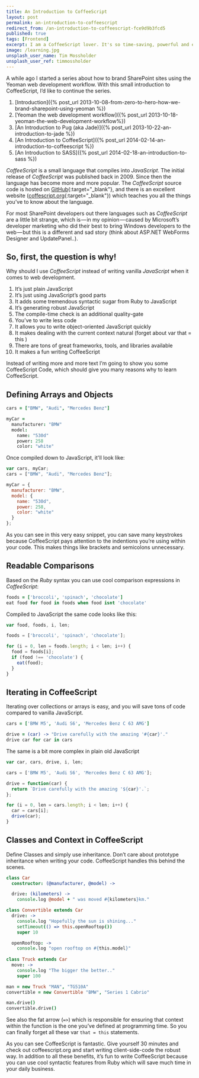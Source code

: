 ```yaml
---
title: An Introduction to CoffeeScript
layout: post
permalink: an-introduction-to-coffeescript
redirect_from: /an-introduction-to-coffeescript-fce9d9b3fcd5
published: true
tags: [Frontend]
excerpt: I am a CoffeeScript lover. It's so time-saving, powerful and efficient. If you want to build robust frontend stuff, you should also start with CoffeeScript. This article provides a bunch of basic stuff for new CoffeeScript devs.
image: /learning.jpg
unsplash_user_name: Tim Mossholder
unsplash_user_ref: timmossholder
---
```


A while ago I started a series about how to brand SharePoint sites using the Yeoman web development workflow. With this small introduction to CoffeeScript, I’d like to continue the series.

1. [Introduction]({% post_url 2013-10-08-from-zero-to-hero-how-we-brand-sharepoint-using-yeoman %})
2. [Yeoman the web development workflow]({% post_url 2013-10-18-yeoman-the-web-development-workflow%})
3. [An Introduction to Pug (aka Jade)]({% post_url  2013-10-22-an-introduction-to-jade %})
4. [An Introduction to CoffeeScript]({% post_url 2014-02-14-an-introduction-to-coffeescript %})
5. [An Introduction to SASS]({% post_url 2014-02-18-an-introduction-to-sass %})

*CoffeeScript* is a small language that compiles into *JavaScript*. The initial release of *CoffeeScript* was published back in 2009. Since then the language has become more and more popular. The *CoffeeScript* source code is hosted on [GitHub](https://github.com/jashkenas/coffee-script){:target="_blank"}, and there is an excellent website ([coffescript.org](http://coffeescript.org){:target="_blank"}) which teaches you all the things you’ve to know about the language.

For most SharePoint developers out there languages such as *CoffeeScript* are a little bit strange, which is — in my opinion — caused by Microsoft’s developer marketing who did their best to bring Windows developers to the web — but this is a different and sad story (think about ASP.NET WebForms Designer and UpdatePanel..).

## So, first, the question is why!

Why should I use *CoffeeScript* instead of writing vanilla *JavaScript* when it comes to web development.

1. It’s just plain JavaScript
2. It’s just using JavaScript’s good parts
3. It adds some tremendous syntactic sugar from Ruby to JavaScript
4. It’s generating robust JavaScript
5. The compile-time check is an additional quality-gate
6. You’ve to write less code
7. It allows you to write object-oriented JavaScript quickly
8. It makes dealing with the current context natural (forget about var that = this )
9. There are tons of great frameworks, tools, and libraries available
10. It makes a fun writing CoffeeScript

Instead of writing more and more text I’m going to show you some CoffeeScript Code, which should give you many reasons why to learn CoffeeScript.

## Defining Arrays and Objects

```coffeescript
cars = ["BMW", "Audi", "Mercedes Benz"]

myCar = 
  manufacturer: "BMW"
  model: 
    name: "530d"
    power: 258
    color: "white"

```

Once compiled down to JavaScript, it'll look like:

```javascript
var cars, myCar;
cars = ["BMW", "Audi", "Mercedes Benz"];

myCar = {
  manufacturer: "BMW",
  model: {
    name: "530d",
    power: 258,
    color: "white"
  }
};

```

As you can see in this very easy snippet, you can save many keystrokes because CoffeeScript pays attention to the indentions you’re using within your code. This makes things like brackets and semicolons unnecessary. 

## Readable Comparisons

Based on the *Ruby* syntax you can use cool comparison expressions in *CoffeeScript*:

```coffeescript
foods = ['broccoli', 'spinach', 'chocolate']
eat food for food in foods when food isnt 'chocolate'

```

Compiled to JavaScript the same code looks like this:

```javascript
var food, foods, i, len;

foods = ['broccoli', 'spinach', 'chocolate'];

for (i = 0, len = foods.length; i < len; i++) {
  food = foods[i];
  if (food !== 'chocolate') {
    eat(food);
  }
}

```


## Iterating in CoffeeScript

Iterating over collections or arrays is easy, and you will save tons of code compared to vanilla JavaScript.

```coffeescript
cars = ['BMW M5', 'Audi S6', 'Mercedes Benz C 63 AMG']

drive = (car) -> "Drive carefully with the amazing '#{car}'."
drive car for car in cars

```

The same is a bit more complex in plain old JavaScript

```javascript
var car, cars, drive, i, len;

cars = ['BMW M5', 'Audi S6', 'Mercedes Benz C 63 AMG'];

drive = function(car) {
  return `Drive carefully with the amazing '${car}'.`;
};

for (i = 0, len = cars.length; i < len; i++) {
  car = cars[i];
  drive(car);
}

```

## Classes and Context in CoffeeScript

Define Classes and simply use inheritance. Don’t care about prototype inheritance when writing your code. CoffeeScript handles this behind the scenes.

```coffeescript
class Car
  constructor: (@manufacturer, @model) ->

  drive: (kilometers) ->
    console.log @model + " was moved #{kilometers}km."

class Convertible extends Car
  drive: ->
    console.log "Hopefully the sun is shining..."
    setTimeout(() => this.openRooftop())
    super 10

  openRooftop: ->
    console.log "open rooftop on #{this.model}"
    
class Truck extends Car
  move: ->
    console.log "The bigger the better.."
    super 100

man = new Truck "MAN", "TG510A"
convertible = new Convertible "BMW", "Series 1 Cabrio"

man.drive()
convertible.drive()

```

See also the fat arrow (`=>`) which is responsible for ensuring that context within the function is the one you’ve defined at programming time. So you can finally forget all these var `that = this` statements.

As you can see CoffeeScript is fantastic. Give yourself 30 minutes and check out coffeescript.org and start writing client-side-code the robust way. In addition to all these benefits, it’s fun to write CoffeeScript because you can use cool syntactic features from Ruby which will save much time in your daily business.


